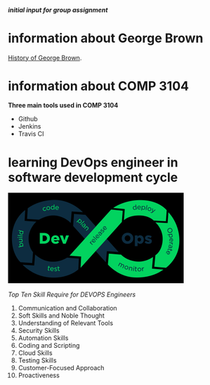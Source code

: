 ##### initial input for group assignment

# information about George Brown 
[History of George Brown](https://en.wikipedia.org/wiki/George_Brown_College).

# information about COMP 3104 

**Three main tools used in COMP 3104**
- Github
- Jenkins
- Travis CI

# learning DevOps engineer in software development cycle
![devops!](image/devops-b.png)

*Top Ten Skill Require for DEVOPS Engineers*

1. Communication and Collaboration
2. Soft Skills and Noble Thought
3. Understanding of Relevant Tools
4. Security Skills
5. Automation Skills
6. Coding and Scripting
7. Cloud Skills
8. Testing Skills
9. Customer-Focused Approach
10. Proactiveness